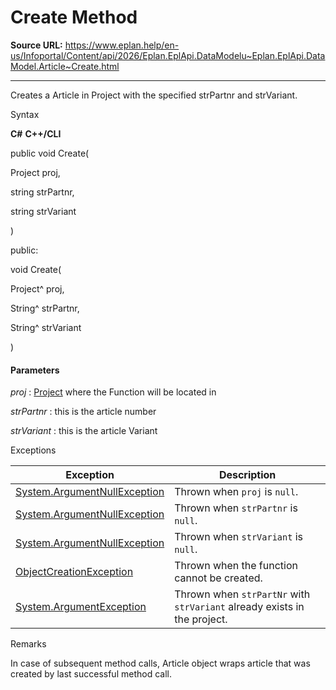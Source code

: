 # Create Method

**Source URL:** https://www.eplan.help/en-us/Infoportal/Content/api/2026/Eplan.EplApi.DataModelu~Eplan.EplApi.DataModel.Article~Create.html

---

Creates a Article in Project with the specified strPartnr and strVariant.

Syntax

**C#**
**C++/CLI**


public void Create( 

   Project proj,

   string strPartnr,

   string strVariant

)

public:

void Create( 

   Project^ proj,

   String^ strPartnr,

   String^ strVariant

)


#### Parameters

*proj*
:   [Project](Eplan.EplApi.DataModelu~Eplan.EplApi.DataModel.Project.html) where the Function will be located in

*strPartnr*
:   this is the article number

*strVariant*
:   this is the article Variant

Exceptions

| Exception | Description |
| --- | --- |
| [System.ArgumentNullException](#) | Thrown when `proj` is `null`. |
| [System.ArgumentNullException](#) | Thrown when `strPartnr` is `null`. |
| [System.ArgumentNullException](#) | Thrown when `strVariant` is `null`. |
| [ObjectCreationException](Eplan.EplApi.DataModelu~Eplan.EplApi.DataModel.ObjectCreationException.html) | Thrown when the function cannot be created. |
| [System.ArgumentException](#) | Thrown when `strPartNr` with `strVariant` already exists in the project. |

Remarks

In case of subsequent method calls, Article object wraps article that was created by last successful method call.

